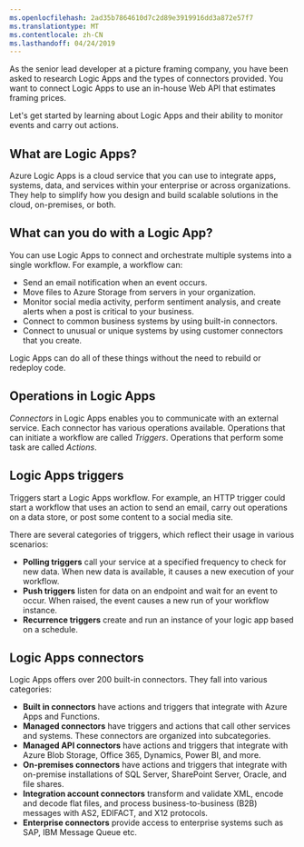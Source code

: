 ```yaml
---
ms.openlocfilehash: 2ad35b7864610d7c2d89e3919916dd3a872e57f7
ms.translationtype: MT
ms.contentlocale: zh-CN
ms.lasthandoff: 04/24/2019
---
```

As the senior lead developer at a picture framing company, you have been asked to research  Logic Apps and the types of connectors provided. You want to connect Logic Apps to use an in-house Web API that estimates framing prices.

Let's get started by learning about Logic Apps and their ability to monitor events and carry out actions.

## <a name="what-are-logic-apps"></a>What are Logic Apps?

Azure Logic Apps is a cloud service that you can use to integrate apps, systems, data, and services within your enterprise or across organizations. They help to simplify how you design and build scalable solutions in the cloud, on-premises, or both. 

## <a name="what-can-you-do-with-a-logic-app"></a>What can you do with a Logic App?

You can use Logic Apps to connect and orchestrate multiple systems into a single workflow. For example, a workflow can:

- Send an email notification when an event occurs.
- Move files to Azure Storage from servers in your organization.
- Monitor social media activity, perform sentiment analysis, and create alerts when a post is critical to your business.
- Connect to common business systems by using built-in connectors.
- Connect to unusual or unique systems by using customer connectors that you create.

Logic Apps can do all of these things without the need to rebuild or redeploy code.

## <a name="operations-in-logic-apps"></a>Operations in Logic Apps

*Connectors* in Logic Apps enables you to communicate with an external service. Each connector has various operations available. Operations that can initiate a workflow are called *Triggers*. Operations that perform some task are called *Actions*.

## <a name="logic-apps-triggers"></a>Logic Apps triggers

Triggers start a Logic Apps workflow. For example, an HTTP trigger could start a workflow that uses an action to send an email, carry out operations on a data store, or post some content to a social media site.

There are several categories of triggers, which reflect their usage in various scenarios:

- **Polling triggers** call your service at a specified frequency to check for new data. When new data is available, it causes a new execution of your workflow.
- **Push triggers** listen for data on an endpoint and wait for an event to occur. When raised, the event causes a new run of your workflow instance.
- **Recurrence triggers** create and run an instance of your logic app based on a schedule.

## <a name="logic-apps-connectors"></a>Logic Apps connectors

Logic Apps offers over 200 built-in connectors. They fall into various categories:

- **Built in connectors** have actions and triggers that integrate with Azure Apps and Functions.
- **Managed connectors** have triggers and actions that call other services and systems. These connectors are organized into subcategories.
- **Managed API connectors** have actions and triggers that integrate with Azure Blob Storage, Office 365, Dynamics, Power BI, and more.
- **On-premises connectors** have actions and triggers that integrate with on-premise installations of SQL Server, SharePoint Server, Oracle, and file shares.
- **Integration account connectors** transform and validate XML, encode and decode flat files, and process business-to-business (B2B) messages with AS2, EDIFACT, and X12 protocols. 
- **Enterprise connectors** provide access to enterprise systems such as SAP, IBM Message Queue etc.
